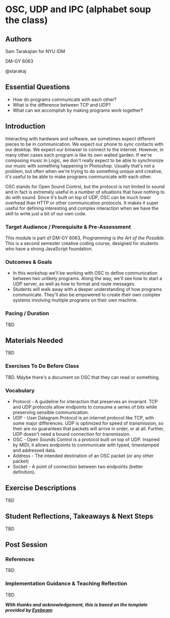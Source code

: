 # OSC, UDP and IPC (alphabet soup the class)

## Authors
Sam Tarakajian for NYU IDM

DM-GY 6063

@starakaj

## Essential Questions
- How do programs communicate with each other?
- What is the difference between TCP and UDP?
- What can we accomplish by making programs work together?

## Introduction
Interacting with hardware and software, we sometimes expect different pieces to be in communication. We expect our phone to sync contacts with our desktop. We expect our browser to connect to the internet. However, in many other cases each program is like its own walled garden. If we're composing music in Logic, we don't really expect to be able to synchronize our music with something happening in Photoshop. Usually that's not a problem, but often when we're trying to do something unique and creative, it's useful to be able to make programs communicate with each other.

OSC stands for Open Sound Control, but the protocol is not limited to sound and in fact is extremely useful in a number of situations that have nothing to do with sound. Since it's built on top of UDP, OSC can be much lower overhead than HTTP or other communication protocols. It makes it super useful for defining interesting and complex interaction when we have the skill to write just a bit of our own code.

### Target Audience / Prerequisite & Pre-Assessment
This module is part of DM-GY 6063, _Programming is the Art of the Possible_. This is a second semester creative coding course, designed for students who have a strong JavaScript foundation.

### Outcomes & Goals
* In this workshop we'll be working with OSC to define communication between two unlikely programs. Along the way, we'll see how to start a UDP server, as well as how to format and route messages.
* Students will walk away with a deeper understanding of how programs communicate. They'll also be empowered to create their own complex systems involving multiple programs on their own machine.

### Pacing / Duration
TBD

## Materials Needed
TBD

### Exercises To Do Before Class
TBD. Maybe there's a document on OSC that they can read or something.

### Vocabulary
* Protocol - A guideline for interaction that preserves an invariant. TCP and UDP protocols allow endpoints to consume a series of bits while preserving sensible communication.
* UDP - User Datagram Protocol is an internet protocol like TCP, with some major differences. UDP is optimized for speed of transmission, so their are no guarantees that packets will arrive in order, or at all. Further, UDP doesn't need a bound connection for transmission.
* OSC - Open Sounds Control is a protocol built on top of UDP. Inspired by MIDI, it allows endpoints to communicate with typed, timestamped and addressed data.
* Address - The intended destination of an OSC packet (or any other packet)
* Socket - A point of connection between two endpoints (better definition).

## Exercise Descriptions
TBD

## Student Reflections, Takeaways & Next Steps
TBD

## Post Session

### References
TBD

### Implementation Guidance & Teaching Reflection  
TBD

***With thanks and acknowledgement, this is based on the template provided by [Eyebeam](https://github.com/eyebeam/curriculum/blob/master/TEMPLATE.md)***